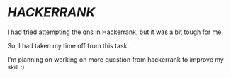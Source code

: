 # ***HACKERRANK***

I had tried attempting the qns in Hackerrank, but it was a bit tough for me.

So, I had taken my time off from this task.

I'm planning on working on more question from hackerrank to improve my skill :)
